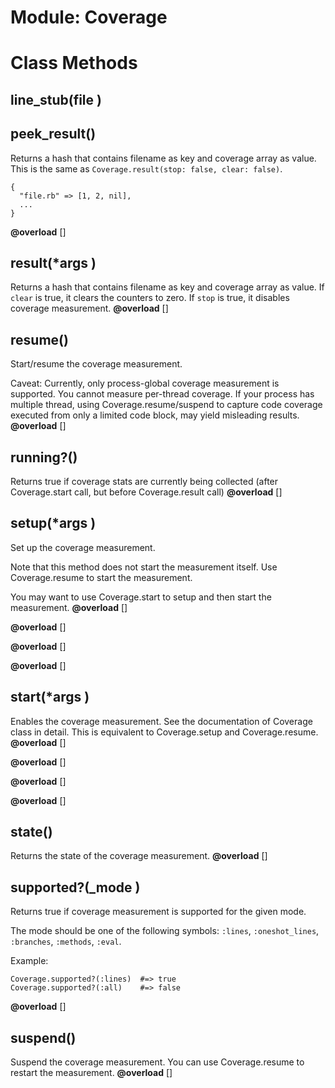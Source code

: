 # Module: Coverage
    



# Class Methods
## line_stub(file ) [](#method-c-line_stub)
## peek_result() [](#method-c-peek_result)
Returns a hash that contains filename as key and coverage array as value. This
is the same as `Coverage.result(stop: false, clear: false)`.

    {
      "file.rb" => [1, 2, nil],
      ...
    }
**@overload** [] 

## result(*args ) [](#method-c-result)
Returns a hash that contains filename as key and coverage array as value. If
`clear` is true, it clears the counters to zero. If `stop` is true, it
disables coverage measurement.
**@overload** [] 

## resume() [](#method-c-resume)
Start/resume the coverage measurement.

Caveat: Currently, only process-global coverage measurement is supported. You
cannot measure per-thread coverage. If your process has multiple thread, using
Coverage.resume/suspend to capture code coverage executed from only a limited
code block, may yield misleading results.
**@overload** [] 

## running?() [](#method-c-running?)
Returns true if coverage stats are currently being collected (after
Coverage.start call, but before Coverage.result call)
**@overload** [] 

## setup(*args ) [](#method-c-setup)
Set up the coverage measurement.

Note that this method does not start the measurement itself. Use
Coverage.resume to start the measurement.

You may want to use Coverage.start to setup and then start the measurement.
**@overload** [] 

**@overload** [] 

**@overload** [] 

**@overload** [] 

## start(*args ) [](#method-c-start)
Enables the coverage measurement. See the documentation of Coverage class in
detail. This is equivalent to Coverage.setup and Coverage.resume.
**@overload** [] 

**@overload** [] 

**@overload** [] 

**@overload** [] 

## state() [](#method-c-state)
Returns the state of the coverage measurement.
**@overload** [] 

## supported?(_mode ) [](#method-c-supported?)
Returns true if coverage measurement is supported for the given mode.

The mode should be one of the following symbols: `:lines`, `:oneshot_lines`,
`:branches`, `:methods`, `:eval`.

Example:

    Coverage.supported?(:lines)  #=> true
    Coverage.supported?(:all)    #=> false
**@overload** [] 

## suspend() [](#method-c-suspend)
Suspend the coverage measurement. You can use Coverage.resume to restart the
measurement.
**@overload** [] 



